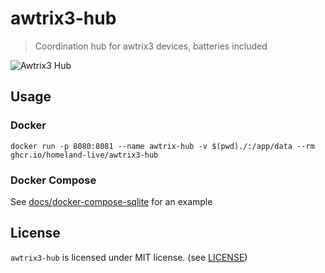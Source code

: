 # awtrix3-hub

> Coordination hub for awtrix3 devices, batteries included

![Awtrix3 Hub](docs/preview.png)

## Usage

### Docker

```console
docker run -p 8080:8081 --name awtrix-hub -v $(pwd)./:/app/data --rm ghcr.io/homeland-live/awtrix3-hub
```

### Docker Compose

See [docs/docker-compose-sqlite](docs/docker-compose-sqlite/) for an example


## License

`awtrix3-hub` is licensed under MIT license. (see [LICENSE](./LICENSE))
